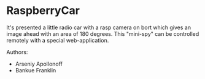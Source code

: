 # RaspberryCar

It's presented a little radio car with a rasp camera on bort which gives an image ahead with an area of 180 degrees. This "mini-spy" can be controlled remotely with a special web-application.


Authors:  
  - Arseniy Apollonoff
  - Bankue Franklin
